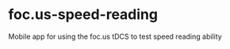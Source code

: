 foc.us-speed-reading
====================

Mobile app for using the foc.us tDCS to test speed reading ability
